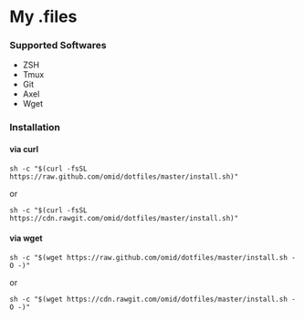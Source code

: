 # My .files

### Supported Softwares

* ZSH
* Tmux
* Git
* Axel
* Wget

### Installation


#### via curl

```shell
sh -c "$(curl -fsSL https://raw.github.com/omid/dotfiles/master/install.sh)"
```
or

```shell
sh -c "$(curl -fsSL https://cdn.rawgit.com/omid/dotfiles/master/install.sh)"
```

#### via wget

```shell
sh -c "$(wget https://raw.github.com/omid/dotfiles/master/install.sh -O -)"
```

or

```shell
sh -c "$(wget https://cdn.rawgit.com/omid/dotfiles/master/install.sh -O -)"
```
